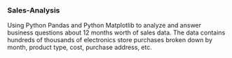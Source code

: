 ### Sales-Analysis

Using Python Pandas and Python Matplotlib to analyze and answer business questions about 12 months worth of sales data. 
The data contains hundreds of thousands of electronics store purchases broken down by month, product type, cost, purchase address, etc. 
